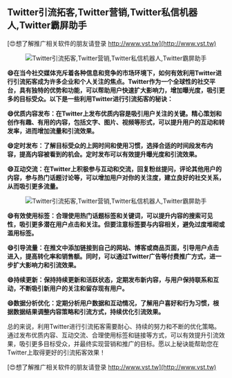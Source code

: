 ## **Twitter引流拓客,Twitter营销,Twitter私信机器人,Twitter霸屏助手**

[😍想了解推广相关软件的朋友请登录 http://www.vst.tw](http://www.vst.tw)

 <center><img src="https://vst.tw/MP4/tuiguang/png/6.png" alt="Twitter引流拓客,Twitter营销,Twitter私信机器人,Twitter霸屏助手"></center>

**😄在当今社交媒体充斥着各种信息和竞争的市场环境下，如何有效利用Twitter进行引流拓客成为许多企业和个人关注的焦点。Twitter作为一个全球性的社交平台，具有独特的优势和功能，可以帮助用户快速扩大影响力，增加曝光度，吸引更多的目标受众。以下是一些利用Twitter进行引流拓客的秘诀：**

**😄优质内容发布：在Twitter上发布优质内容是吸引用户关注的关键。精心策划和创作有趣、有用的内容，包括文字、图片、视频等形式，可以提升用户的互动和转发率，进而增加流量和引流效果。**

**😄定时发布：了解目标受众的上网时间和使用习惯，选择合适的时间段发布内容，提高内容被看到的机会。定时发布可以有效提升曝光度和引流效果。**

**😄互动交流：在Twitter上积极参与互动和交流，回复粉丝提问，评论其他用户的内容，参与热门话题讨论等，可以增加用户对你的关注度，建立良好的社交关系，从而吸引更多流量。**

 <center><img src="https://vst.tw/MP4/tuiguang/png/8.png" alt="Twitter引流拓客,Twitter营销,Twitter私信机器人,Twitter霸屏助手"></center>

**😄有效使用标签：合理使用热门话题标签和关键词，可以提升内容的搜索可见性，吸引更多潜在用户点击和关注。但要注意标签要与内容相关，避免过度堆砌或滥用标签。**

**😄引导流量：在推文中添加链接到自己的网站、博客或商品页面，引导用户点击进入，提高转化率和销售额。同时，可以通过Twitter广告等付费推广方式，进一步扩大影响力和引流效果。**

**😄持续更新：保持持续更新和活跃状态，定期发布新内容，与用户保持联系和互动，不断吸引新用户的关注和留存现有用户。**

**😄数据分析优化：定期分析用户数据和互动情况，了解用户喜好和行为习惯，根据数据结果调整内容策略和引流方式，持续优化引流效果。**

总的来说，利用Twitter进行引流拓客需要耐心、持续的努力和不断的优化策略。通过发布优质内容、互动交流、合理使用标签和链接等方式，可以有效提升引流效果，吸引更多目标受众，并最终实现营销和推广的目标。愿以上秘诀能帮助您在Twitter上取得更好的引流拓客效果！

[😍想了解推广相关软件的朋友请登录 http://www.vst.tw](http://www.vst.tw)



